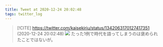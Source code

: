 ```yaml
---
title: Tweet at 2020-12-24 20:02:48
tags: twitter_log
---
```


> [!CITE] https://twitter.com/kaisekiriu/status/1342063170127417351 (2020-12-24 20:02:48)
> ![](https://twitter.com/kaisekiriu/status/1342063170127417351)
> たった1例で時代を語ってしまうのは褒められたことではないが。
